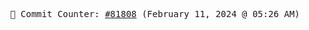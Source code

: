 <p align="center">
    <samp>
        📮 Commit Counter: <a href="https://github.com/Javascript-void0/Javascript-void0/commits/main">#81808</a> (February 11, 2024 @ 05:26 AM)
    </samp>
</p>